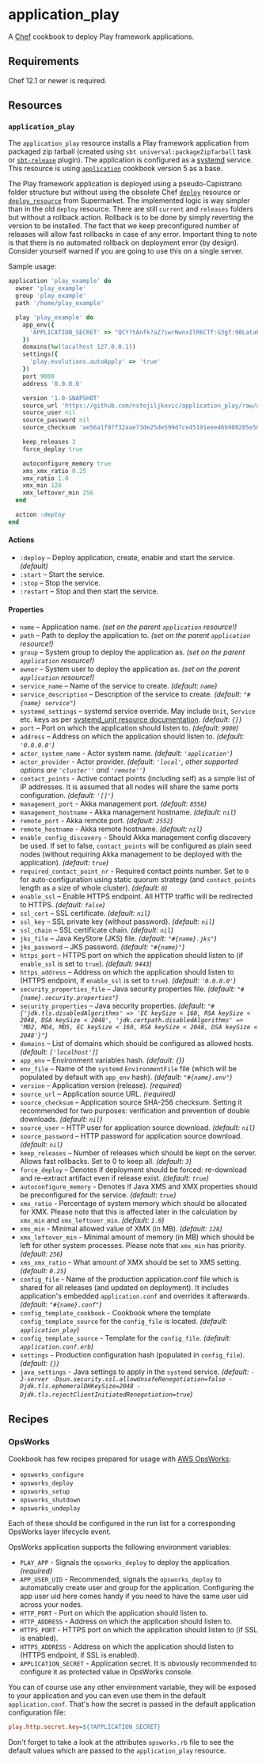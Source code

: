 # application_play

A [Chef](https://www.chef.io/) cookbook to deploy Play framework applications.

## Requirements

Chef 12.1 or newer is required.

## Resources

### `application_play`

The `application_play` resource installs a Play framework application from packaged zip tarball (created using `sbt universal:packageZipTarball` 
task or [`sbt-release`](https://github.com/sbt/sbt-release) plugin). The application is configured as a 
[systemd](https://www.freedesktop.org/wiki/Software/systemd/) service. This resource is using [`application`](https://github.com/poise/application) cookbook
version 5 as a base.

The Play framework application is deployed using a pseudo-Capistrano folder structure but without using the obsolete Chef [`deploy`](https://docs.chef.io/resource_deploy.html) resource
or [`deploy_resource`](https://supermarket.chef.io/cookbooks/deploy_resource) from Supermarket. The implemented logic is way simpler than in the old `deploy` resource.
There are still `current` and `releases` folders but without a rollback action. Rollback is to be done by simply reverting the version to be installed. The fact that we
keep preconfigured number of releases will allow fast rollbacks in case of any error. Important thing to note is that there is no automated rollback on deployment 
error (by design). Consider yourself warned if you are going to use this on a single server.

Sample usage:

```ruby
application 'play_example' do
  owner 'play_example'
  group 'play_example'
  path '/home/play_example'

  play 'play_example' do
    app_env({
      'APPLICATION_SECRET' => "QCY?tAnfk?aZ?iwrNwnxIlR6CTf:G3gf:90Latabg@5241AB`R5W:1uDFN];Ik@n"
    })
    domains(%w(localhost 127.0.0.1))
    settings({
      'play.evolutions.autoApply' => 'true'
    })
    port 9000
    address '0.0.0.0'

    version '1.0-SNAPSHOT'
    source_url 'https://github.com/nstojiljkovic/application_play/raw/artifacts/play-2.6/play-scala-starter-example-1.0-SNAPSHOT.tgz'
    source_user nil
    source_password nil
    source_checksum 'ae56a1f97f32aae73de25de599d7ce45191eee46b900205e50d1082bf529b0ae'

    keep_releases 3
    force_deploy true

    autoconfigure_memory true
    xms_xmx_ratio 0.25
    xmx_ratio 1.0
    xmx_min 128
    xmx_leftover_min 256
  end

  action :deploy
end
```

#### Actions

* `:deploy` – Deploy application, create, enable and start the service. *(default)*
* `:start` – Start the service.
* `:stop` – Stop the service.
* `:restart` – Stop and then start the service.

#### Properties

* `name` – Application name. *(set on the parent `application` resource!)*
* `path` – Path to deploy the application to. *(set on the parent `application` resource!)*
* `group` – System group to deploy the application as. *(set on the parent `application` resource!)*
* `owner` – System user to deploy the application as. *(set on the parent `application` resource!)*
* `service_name` – Name of the service to create. *(default: `name`)*
* `service_description` – Description of the service to create. *(default: `"#{name} service"`)*
* `systemd_settings` – systemd service override. May include `Unit`, `Service` etc. keys as per [systemd_unit resource documentation](https://docs.chef.io/resource_systemd_unit.html). *(default: `{}`)*
* `port` – Port on which the application should listen to. *(default: `9000`)*
* `address` – Address on which the application should listen to. *(default: `'0.0.0.0'`)*
* `actor_system_name` - Actor system name. *(default: `'application'`)*
* `actor_provider` - Actor provider. *(default: `'local'`, other supported options are `'cluster''` and `'remote''`)*
* `contact_points` - Active contact points (including self) as a simple list of IP addresses. It is assumed that all nodes will share the same ports configuration. *(default: `'[]'`)*
* `management_port` - Akka management port. *(default: `8558`)*
* `management_hostname` - Akka management hostname. *(default: `nil`)*
* `remote_port` - Akka remote port. *(default: `2552`)*
* `remote_hostname` - Akka remote hostname. *(default: `nil`)*
* `enable_config_discovery` - Should Akka management config discovery be used. If set to false, `contact_points` will be configured as plain seed nodes (without requiring Akka management to be deployed with the application). *(default: `true`)*
* `required_contact_point_nr` - Required contact points number. Set to `0` for auto-configuration using static quorum strategy (and `contact_points` length as a size of whole cluster). *(default: `0`)*
* `enable_ssl` – Enable HTTPS endpoint. All HTTP traffic will be redirected to HTTPS. *(default: `false`)*
* `ssl_cert` – SSL certificate. *(default: `nil`)*
* `ssl_key` – SSL private key (without password). *(default: `nil`)*
* `ssl_chain` – SSL certificate chain. *(default: `nil`)*
* `jks_file` – Java KeyStore (JKS) file. *(default: `"#{name}.jks"`)*
* `jks_password` – JKS password. *(default: `"#{name}"`)*
* `https_port` – HTTPS port on which the application should listen to (if `enable_ssl` is set to `true`). *(default: `9443`)*
* `https_address` – Address on which the application should listen to (HTTPS endpoint, if `enable_ssl` is set to `true`). *(default: `'0.0.0.0'`)*
* `security_properties_file` – Java security properties file. *(default: `"#{name}.security.properties"`)*
* `security_properties` – Java security properties. *(default: `"#{'jdk.tls.disabledAlgorithms' => 'EC keySize < 160, RSA keySize < 2048, DSA keySize < 2048', 'jdk.certpath.disabledAlgorithms' => 'MD2, MD4, MD5, EC keySize < 160, RSA keySize < 2048, DSA keySize < 2048'}"`)*
* `domains` – List of domains which should be configured as allowed hosts. *(default: `['localhost']`)*
* `app_env` – Environment variables hash. *(default: {})*
* `env_file` – Name of the `systemd` `EnvironmentFile` file (which will be populated by default with `app_env` hash). *(default: `"#{name}.env"`)*
* `version` – Application version (release). *(required)*
* `source_url` – Application source URL. *(required)*
* `source_checksum` – Application source SHA-256 checksum. Setting it recommended for two purposes: verification and prevention of double downloads. *(default: `nil`)*
* `source_user` – HTTP user for application source download. *(default: `nil`)*
* `source_password` – HTTP password for application source download. *(default: `nil`)*
* `keep_releases` – Number of releases which should be kept on the server. Allows fast rollbacks. Set to 0 to keep all. *(default: `3`)*
* `force_deploy` – Denotes if deployment should be forced: re-download and re-extract artifact even if release exist. *(default: `true`)*
* `autoconfigure_memory` - Denotes if Java XMS and XMX properties should be preconfigured for the service. *(default: `true`)*
* `xmx_ratio` - Percentage of system memory which should be allocated for XMX. Please note that this is affected later in the calculation by `xmx_min` and `xmx_leftover_min`. *(default: `1.0`)*
* `xmx_min` -  Minimal allowed value of XMX (in MB). *(default: `128`)*
* `xmx_leftover_min` - Minimal amount of memory (in MB) which should be left for other system processes. Please note that `xmx_min` has priority. *(default: `256`)*
* `xms_xmx_ratio` - What amount of XMX should be set to XMS setting. *(default: `0.25`)*
* `config_file` - Name of the production application.conf file which is shared for all releases (and updated on deployment). It includes application's embedded `application.conf` and overrides it afterwards. *(default: `"#{name}.conf"`)*
* `config_template_cookbook` - Cookbook where the template `config_template_source` for the `config_file` is located. *(default: `application_play`)*
* `config_template_source` - Template for the `config_file`. *(default: `application.conf.erb`)*
* `settings` - Production configuration hash (populated in `config_file`). *(default: `{}`)*
* `java_settings` - Java settings to apply in the `systemd` service. *(default: `-J-server -Dsun.security.ssl.allowUnsafeRenegotiation=false -Djdk.tls.ephemeralDHKeySize=2048 -Djdk.tls.rejectClientInitiatedRenegotiation=true`)*

## Recipes

### OpsWorks

Cookbook has few recipes prepared for usage with [AWS OpsWorks](https://aws.amazon.com/opsworks/):

* `opsworks_configure`
* `opsworks_deploy`
* `opsworks_setup`
* `opsworks_shutdown`
* `opsworks_undeploy`

Each of these should be configured in the run list for a corresponding OpsWorks layer lifecycle event.

OpsWorks application supports the following environment variables:

* `PLAY_APP` - Signals the `opsworks_deploy` to deploy the application. *(required)*
* `APP_USER_UID` - Recommended, signals the `opsworks_deploy` to automatically create user and group for the application. Configuring the app user uid here comes handy if you need to have the same user uid across your nodes.
* `HTTP_PORT` - Port on which the application should listen to.
* `HTTP_ADDRESS` - Address on which the application should listen to.
* `HTTPS_PORT` - HTTPS port on which the application should listen to (if SSL is enabled).
* `HTTPS_ADDRESS` -  Address on which the application should listen to (HTTPS endpoint, if SSL is enabled).
* `APPLICATION_SECRET` - Application secret. It is obviously recommended to configure it as protected value in OpsWorks console.

You can of course use any other environment variable, they will be exposed to your application and you can even use them in the default `application.conf`. That's how the secret is passed in the default application configuration file:

```ini
play.http.secret.key=${?APPLICATION_SECRET}
```

Don't forget to take a look at the attributes `opsworks.rb` file to see the default values which are passed to the `application_play` resource.
